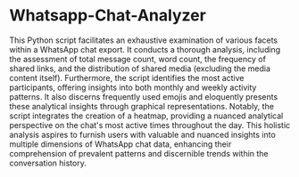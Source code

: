 # Whatsapp-Chat-Analyzer
This Python script facilitates an exhaustive examination of various facets within a WhatsApp chat export. It conducts a thorough analysis, including the assessment of total message count, word count, the frequency of shared links, and the distribution of shared media (excluding the media content itself). Furthermore, the script identifies the most active participants, offering insights into both monthly and weekly activity patterns. It also discerns frequently used emojis and eloquently presents these analytical insights through graphical representations. Notably, the script integrates the creation of a heatmap, providing a nuanced analytical perspective on the chat's most active times throughout the day. This holistic analysis aspires to furnish users with valuable and nuanced insights into multiple dimensions of WhatsApp chat data, enhancing their comprehension of prevalent patterns and discernible trends within the conversation history.
